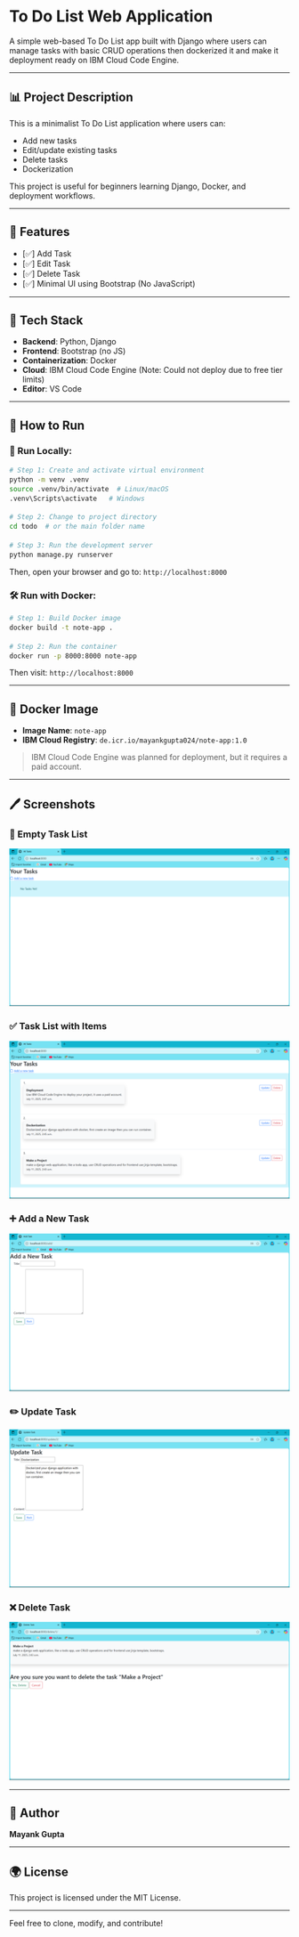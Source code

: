 # To Do List Web Application

A simple web-based To Do List app built with Django where users can manage tasks with basic CRUD operations then dockerized it and make it deployment ready on IBM Cloud Code Engine.

---

## 📊 Project Description

This is a minimalist To Do List application where users can:

* Add new tasks
* Edit/update existing tasks
* Delete tasks
* Dockerization

This project is useful for beginners learning Django, Docker, and deployment workflows.

---

## 🔧 Features

* \[✅] Add Task
* \[✅] Edit Task
* \[✅] Delete Task
* \[✅] Minimal UI using Bootstrap (No JavaScript)

---

## 🧰 Tech Stack

* **Backend**: Python, Django
* **Frontend**: Bootstrap (no JS)
* **Containerization**: Docker
* **Cloud**: IBM Cloud Code Engine (Note: Could not deploy due to free tier limits)
* **Editor**: VS Code

---

## 🚀 How to Run

### 🌟 Run Locally:

```bash
# Step 1: Create and activate virtual environment
python -m venv .venv
source .venv/bin/activate  # Linux/macOS
.venv\Scripts\activate   # Windows

# Step 2: Change to project directory
cd todo  # or the main folder name

# Step 3: Run the development server
python manage.py runserver
```

Then, open your browser and go to: `http://localhost:8000`

### 🛠️ Run with Docker:

```bash
# Step 1: Build Docker image
docker build -t note-app .

# Step 2: Run the container
docker run -p 8000:8000 note-app
```

Then visit: `http://localhost:8000`

---

## 🚧 Docker Image

* **Image Name**: `note-app`
* **IBM Cloud Registry**: `de.icr.io/mayankgupta024/note-app:1.0`

> IBM Cloud Code Engine was planned for deployment, but it requires a paid account.

---

## 🖊️ Screenshots

### 📝 Empty Task List

![Empty Task List](screenshots/empty_task_list.png)

### ✅ Task List with Items

![Task List with Items](screenshots/task_list_with_item.png)

### ➕ Add a New Task

![Add Task](screenshots/add_task.png)

### ✏️ Update Task

![Update Task](screenshots/update_task.png)

### ❌ Delete Task

![Delete Task](screenshots/delete_task.png)

---

## 👤 Author

**Mayank Gupta**

---

## 🌍 License

This project is licensed under the MIT License.

---

Feel free to clone, modify, and contribute!
